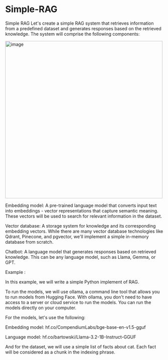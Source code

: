 # Simple-RAG
Simple RAG
Let's create a simple RAG system that retrieves information from a predefined dataset and generates responses based on the retrieved knowledge. The system will comprise the following components:

<img src="https://huggingface.co/ngxson/demo_simple_rag_py/resolve/main/diagram_2_mermaid-423723682-light-mermaid.svg" alt="image" width="500" />




Embedding model: A pre-trained language model that converts input text into embeddings - vector representations that capture semantic meaning. These vectors will be used to search for relevant information in the dataset.

Vector database: A storage system for knowledge and its corresponding embedding vectors. While there are many vector database technologies like Qdrant, Pinecone, and pgvector, we'll implement a simple in-memory database from scratch.

Chatbot: A language model that generates responses based on retrieved knowledge. This can be any language model, such as Llama, Gemma, or GPT.




Example : 

In this example, we will write a simple Python implement of RAG.

To run the models, we will use ollama, a command line tool that allows you to run models from Hugging Face. With ollama, you don't need to have access to a server or cloud service to run the models. You can run the models directly on your computer.

For the models, let's use the following:


Embedding model: hf.co/CompendiumLabs/bge-base-en-v1.5-gguf

Language model: hf.co/bartowski/Llama-3.2-1B-Instruct-GGUF

And for the dataset, we will use a simple list of facts about cat. Each fact will be considered as a chunk in the indexing phrase.
